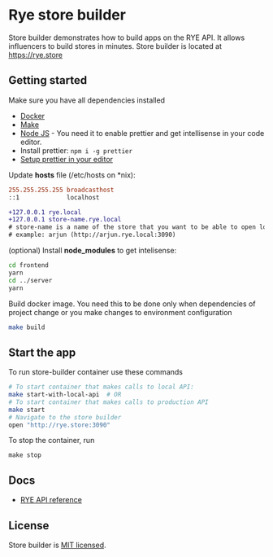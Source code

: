 # Rye store builder

Store builder demonstrates how to build apps on the RYE API. It allows influencers to build stores
in minutes. Store builder is located at https://rye.store

## Getting started

Make sure you have all dependencies installed

- [Docker](https://www.docker.com/get-started/)
- [Make](https://www.gnu.org/software/make/)
- [Node JS](https://nodejs.org/en/) - You need it to enable prettier and get intellisense in your code editor.
- Install prettier: `npm i -g prettier`
- [Setup prettier in your editor](https://prettier.io/docs/en/editors.html)

Update **hosts** file (/etc/hosts on \*nix):

```diff
255.255.255.255 broadcasthost
::1             localhost

+127.0.0.1 rye.local
+127.0.0.1 store-name.rye.local
# store-name is a name of the store that you want to be able to open locally.
# example: arjun (http://arjun.rye.local:3090)
```

(optional) Install **node_modules** to get intelisense:

```sh
cd frontend
yarn
cd ../server
yarn
```

Build docker image. You need this to be done only when dependencies of project change or you make changes to environment
configuration

```sh
make build
```

## Start the app

To run store-builder container use these commands

```sh
# To start container that makes calls to local API:
make start-with-local-api  # OR
# To start container that makes calls to production API
make start
# Navigate to the store builder
open "http://rye.store:3090"
```

To stop the container, run

```
make stop
```

## Docs

- [RYE API reference](https://store-builder.api.rye.com/swagger-ui/)

## License

Store builder is [MIT licensed](/LICENSE).
